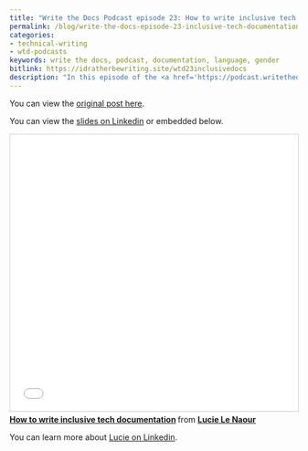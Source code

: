 ```yaml
---
title: "Write the Docs Podcast episode 23: How to write inclusive tech documentation, by Lucie Le Naour"
permalink: /blog/write-the-docs-episode-23-inclusive-tech-documentation/
categories:
- technical-writing
- wtd-podcasts
keywords: write the docs, podcast, documentation, language, gender
bitlink: https://idratherbewriting.site/wtd23inclusivedocs
description: "In this episode of the <a href='https://podcast.writethedocs.org'>Write the Docs podcast</a>, rather than the usual roundtable discussion, we provide a recording of a <a href='https://www.meetup.com/Write-The-Docs-Berlin/'>WTD Berlin</a> presentation by Lucie Le Naour on how to write inclusive tech documentation. Inclusive documentation takes into account all users, regardless of their gender, culture, or abilities. It uses language that treats different types of people fairly and equally, acknowledging that the words you choose matter in the connotations and attitudes they convey. This presentation was recorded on August 19, 2019 in Berlin."
---
```


You can view the [original post here](https://podcast.writethedocs.org/2019/09/09/writing-inclusive-tech-documentation).

You can view the [slides on Linkedin](https://www.slideshare.net/LucieLeNaour/how-to-write-inclusive-tech-documentation) or embedded below.

<iframe src="//www.slideshare.net/slideshow/embed_code/key/7Vd9BnR649b9VA" width="595" height="485" frameborder="0" marginwidth="0" marginheight="0" scrolling="no" style="border:1px solid #CCC; border-width:1px; margin-bottom:5px; max-width: 100%;" allowfullscreen> </iframe> <div style="margin-bottom:5px"> <strong> <a href="//www.slideshare.net/LucieLeNaour/how-to-write-inclusive-tech-documentation" title="How to write inclusive tech documentation" target="_blank">How to write inclusive tech documentation</a> </strong> from <strong><a href="https://www.slideshare.net/LucieLeNaour" target="_blank">Lucie Le Naour</a></strong> </div>

You can learn more about [Lucie on Linkedin](https://www.linkedin.com/in/lucie-le-naour-97750822/).
